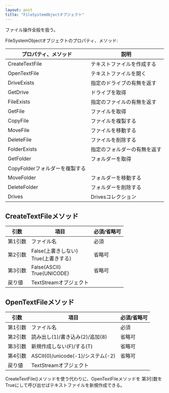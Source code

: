 ```yaml
---
layout: post
title: "FileSystemObjectオブジェクト"
---
```


ファイル操作全般を扱う。
 
FileSystemObjectオブジェクトのプロパティ、メソッド:

|プロパティ、メソッド|説明|
|---|---|
|CreateTextFile|テキストファイルを作成する|
|OpenTextFile|テキストファイルを開く|
|DriveExists|指定のドライブの有無を返す|
|GetDrive|ドライブを取得|
|FileExists|指定のファイルの有無を返す|
|GetFile|ファイルを取得|
|CopyFile|ファイルを複製する|
|MoveFile|ファイルを移動する|
|DeleteFile|ファイルを削除する|
|FolderExists|指定のフォルダーの有無を返す|
|GetFolder|フォルダーを取得|
|CopyFolderフォルダーを複製する|
|MoveFolder|フォルダーを移動する|
|DeleteFolder|フォルダーを削除する|
|Drives|Drivesコレクション|

## CreateTextFileメソッド

|引数|項目|必須/省略可|
|---|---|---|
|第1引数|ファイル名|必須|
|第2引数|False(上書きしない)<br />True(上書きする)|省略可|
|第3引数|False(ASCII)<br />True(UNICODE)|省略可|
|戻り値|TextStreamオブジェクト||

 
## OpenTextFileメソッド

| 引数|項目|必須/省略可|
|---|---|---|
|第1引数|ファイル名|必須|
|第2引数|読み出し(1)/書き込み(2)/追加(8)|省略可|
|第3引数|新規作成しない(F)/する(T)|省略可|
|第4引数|ASCII(0)/unicode(-1)/システム(-2)|省略可|
|戻り値|TextStreamオブジェクト||
 
CreateTextFile()メソッドを使う代わりに、OpenTextFileメソッドを
第3引数をTrueにして呼び出せばテキストファイルを新規作成できる。



